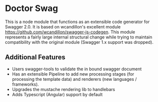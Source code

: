 # Doctor Swag

This is a node module that functions as an extensible code generator for Swagger 2.0. It is based on wcandillon's excellent module https://github.com/wcandillon/swagger-js-codegen. This module represents a fairly large internal structural change while trying to maintain compatibility with the original module (Swagger 1.x support was dropped).

## Additional Features
* Users swagger-tools to validate the in bound swagger document
* Has an extensible Pipeline to add new processing stages (for processing the template data) and renderers (new languages / frameworks).
* Upgrades the mustache rendering lib to handlebars
* Adds Typescript (Angular) support by default